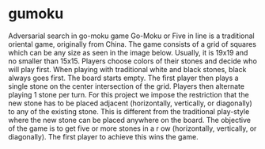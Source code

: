 # gumoku
Adversarial search in go-moku game
Go-Moku or Five in line is a traditional oriental game, originally from China. 
The game consists of a grid of squares which can be any size as seen in the image below. Usually,
it is 19x19 and no smaller than 15x15. Players choose colors of their stones and decide who will 
play first. When playing with traditional white and black stones, black always goes first. 
The board starts empty. The first player then plays a single stone on the center intersection of 
the grid. Players then alternate playing 1 stone per turn. For this project we impose the restriction 
that the new stone has to be placed adjacent (horizontally, vertically, or diagonally) to any of 
the existing stone. This is different from the traditional play-style where the new stone can be 
placed anywhere on the board. The objective of the game is to get five or more stones in a r
ow (horizontally, vertically, or diagonally). The first player to achieve this wins the game.
